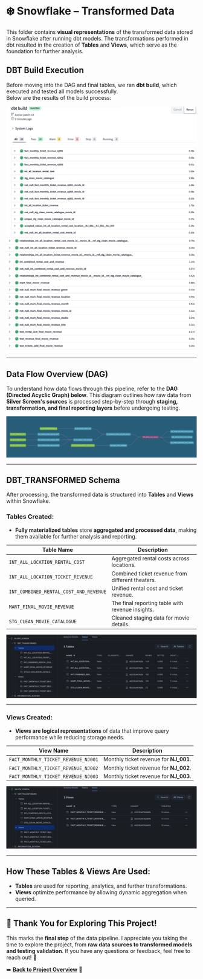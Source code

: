 # ❄️ Snowflake – Transformed Data

This folder contains **visual representations** of the transformed data stored in Snowflake after running dbt models. The transformations performed in dbt resulted in the creation of **Tables** and **Views**, which serve as the foundation for further analysis.

##  **DBT Build Execution**
Before moving into the DAG and final tables, we ran **dbt build**, which executed and tested all models successfully.  
Below are the results of the build process:

![DBT Build - Step 1](../dbt-build1.png)  
![DBT Build - Step 2](../dbt-build2.png)

---

##  **Data Flow Overview (DAG)**
To understand how data flows through this pipeline, refer to the **DAG (Directed Acyclic Graph) below**. This diagram outlines how raw data from **Silver Screen's sources** is processed step-by-step through **staging, transformation, and final reporting layers** before undergoing testing.

![DAG - Data Flow](../DAG.png)

---
##  **DBT_TRANSFORMED Schema**
After processing, the transformed data is structured into **Tables** and **Views** within Snowflake.

###  **Tables Created:**
- **Fully materialized tables** store **aggregated and processed data**, making them available for further analysis and reporting.

| Table Name                           | Description |
|--------------------------------------|-------------|
| `INT_ALL_LOCATION_RENTAL_COST`      | Aggregated rental costs across locations. |
| `INT_ALL_LOCATION_TICKET_REVENUE`   | Combined ticket revenue from different theaters. |
| `INT_COMBINED_RENTAL_COST_AND_REVENUE` | Unified rental cost and ticket revenue. |
| `MART_FINAL_MOVIE_REVENUE`          | The final reporting table with revenue insights. |
| `STG_CLEAN_MOVIE_CATALOGUE`         | Cleaned staging data for movie details. |

![DBT Transformed Tables](DBT_TRANSFORMED(Tables).png)

---
###  **Views Created:**
- **Views are logical representations** of data that improve query performance while reducing storage needs.

| View Name                              | Description |
|--------------------------------------|-------------|
| `FACT_MONTHLY_TICKET_REVENUE_NJ001` | Monthly ticket revenue for **NJ_001**. |
| `FACT_MONTHLY_TICKET_REVENUE_NJ002` | Monthly ticket revenue for **NJ_002**. |
| `FACT_MONTHLY_TICKET_REVENUE_NJ003` | Monthly ticket revenue for **NJ_003**. |

![DBT Transformed Views](DBT_TRANSFORMED(Views).png)

---
##  **How These Tables & Views Are Used:**
- **Tables** are used for reporting, analytics, and further transformations.
- **Views** optimize performance by allowing dynamic aggregation when queried.

---

## 🎉 Thank You for Exploring This Project!
This marks the **final step** of the data pipeline. I appreciate you taking the time to explore the project, from **raw data sources to transformed models and testing validation**. If you have any questions or feedback, feel free to reach out! 🚀

➡️ **[Back to Project Overview](../README.md)** 🔗
